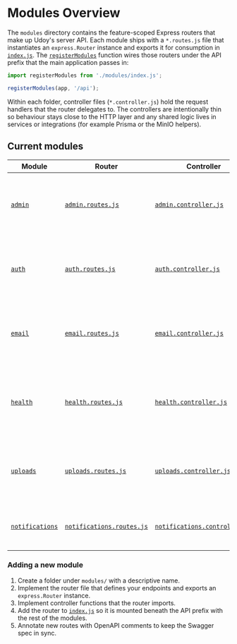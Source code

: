 # Modules Overview

The `modules` directory contains the feature-scoped Express routers that make up
Udoy's server API. Each module ships with a `*.routes.js` file that instantiates
an `express.Router` instance and exports it for consumption in
[`index.js`](./index.js). The [`registerModules`](./index.js) function wires
those routers under the API prefix that the main application passes in:

```js
import registerModules from './modules/index.js';

registerModules(app, '/api');
```

Within each folder, controller files (`*.controller.js`) hold the request
handlers that the router delegates to. The controllers are intentionally thin so
behaviour stays close to the HTTP layer and any shared logic lives in services
or integrations (for example Prisma or the MinIO helpers).

## Current modules

| Module | Router | Controller | Description |
| --- | --- | --- | --- |
| [`admin`](./admin/README.md) | [`admin.routes.js`](./admin/admin.routes.js) | [`admin.controller.js`](./admin/admin.controller.js) | Placeholder admin dashboard endpoint guarded by authentication and RBAC. |
| [`auth`](./auth/README.md) | [`auth.routes.js`](./auth/auth.routes.js) | [`auth.controller.js`](./auth/auth.controller.js) | Login and refresh placeholders that exercise the auth middleware chain. |
| [`email`](./email/README.md) | [`email.routes.js`](./email/email.routes.js) | [`email.controller.js`](./email/email.controller.js) | Test harness for transactional email templates powered by Nodemailer. |
| [`health`](./health/README.md) | [`health.routes.js`](./health/health.routes.js) | [`health.controller.js`](./health/health.controller.js) | Readiness probe that checks Prisma, MinIO, and the configured CORS policy. |
| [`uploads`](./uploads/README.md) | [`uploads.routes.js`](./uploads/uploads.routes.js) | [`uploads.controller.js`](./uploads/uploads.controller.js) | MinIO presigned URL generator for secure upload and download flows. |
| [`notifications`](./notifications/README.md) | [`notifications.routes.js`](./notifications/notifications.routes.js) | [`notifications.controller.js`](./notifications/notifications.controller.js) | Centralized notification templates, dispatch, and delivery logs. |

### Adding a new module

1. Create a folder under `modules/` with a descriptive name.
2. Implement the router file that defines your endpoints and exports an
   `express.Router` instance.
3. Implement controller functions that the router imports.
4. Add the router to [`index.js`](./index.js) so it is mounted beneath the API
   prefix with the rest of the modules.
5. Annotate new routes with OpenAPI comments to keep the Swagger spec in sync.
